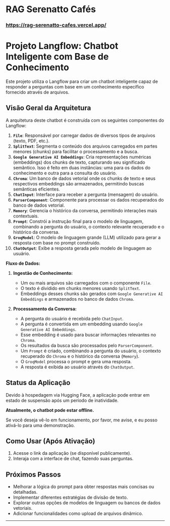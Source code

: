 # RAG Serenatto Cafés
### https://rag-serenatto-cafes.vercel.app/

# Projeto Langflow: Chatbot Inteligente com Base de Conhecimento

Este projeto utiliza o Langflow para criar um chatbot inteligente capaz de responder a perguntas com base em um conhecimento específico fornecido através de arquivos.

## Visão Geral da Arquitetura

A arquitetura deste chatbot é construída com os seguintes componentes do Langflow:

1.  **`File`**: Responsável por carregar dados de diversos tipos de arquivos (texto, PDF, etc.).
2.  **`SplitText`**: Segmenta o conteúdo dos arquivos carregados em partes menores (chunks) para facilitar o processamento e a busca.
3.  **`Google Generative AI Embeddings`**: Cria representações numéricas (embeddings) dos chunks de texto, capturando seu significado semântico. Isso é feito em duas instâncias: uma para os dados do conhecimento e outra para a consulta do usuário.
4.  **`Chroma`**: Um banco de dados vetorial onde os chunks de texto e seus respectivos embeddings são armazenados, permitindo buscas semânticas eficientes.
5.  **`ChatInput`**: Interface para receber a pergunta (mensagem) do usuário.
6.  **`ParserComponent`**: Componente para processar os dados recuperados do banco de dados vetorial.
7.  **`Memory`**: Gerencia o histórico da conversa, permitindo interações mais contextuais.
8.  **`Prompt`**: Constrói a instrução final para o modelo de linguagem, combinando a pergunta do usuário, o contexto relevante recuperado e o histórico da conversa.
9.  **`GroqModel`**: O modelo de linguagem grande (LLM) utilizado para gerar a resposta com base no prompt construído.
10. **`ChatOutput`**: Exibe a resposta gerada pelo modelo de linguagem ao usuário.

**Fluxo de Dados:**

1.  **Ingestão de Conhecimento:**
    * Um ou mais arquivos são carregados com o componente `File`.
    * O texto é dividido em chunks menores usando `SplitText`.
    * Embeddings desses chunks são gerados com `Google Generative AI Embeddings` e armazenados no banco de dados `Chroma`.

2.  **Processamento da Conversa:**
    * A pergunta do usuário é recebida pelo `ChatInput`.
    * A pergunta é convertida em um embedding usando `Google Generative AI Embeddings`.
    * Esse embedding é usado para buscar informações relevantes no `Chroma`.
    * Os resultados da busca são processados pelo `ParserComponent`.
    * Um `Prompt` é criado, combinando a pergunta do usuário, o contexto recuperado do `Chroma` e o histórico da conversa (`Memory`).
    * O `GroqModel` processa o prompt e gera uma resposta.
    * A resposta é exibida ao usuário através do `ChatOutput`.

## Status da Aplicação

Devido à hospedagem via Hugging Face, a aplicação pode entrar em estado de suspensão após um período de inatividade.

**Atualmente, o chatbot pode estar offline.**

Se você deseja vê-lo em funcionamento, por favor, me avise, e eu posso ativá-lo para uma demonstração.

## Como Usar (Após Ativação)

1.  Acesse o link da aplicação (se disponível publicamente).
2.  Interaja com a interface de chat, fazendo suas perguntas.

## Próximos Passos

* Melhorar a lógica do prompt para obter respostas mais concisas ou detalhadas.
* Implementar diferentes estratégias de divisão de texto.
* Explorar outras opções de modelos de linguagem ou bancos de dados vetoriais.
* Adicionar funcionalidades como upload de arquivos dinâmico.


---
